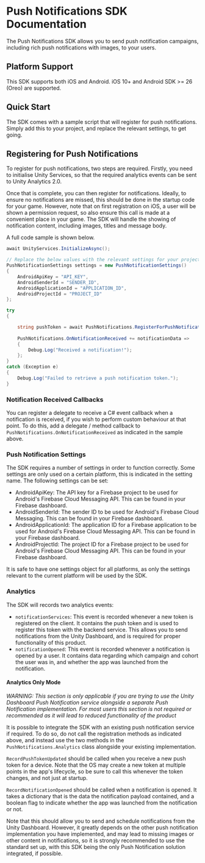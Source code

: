 # Push Notifications SDK Documentation

The Push Notifications SDK allows you to send push notification campaigns, including rich push notifications with images, to your users.

## Platform Support

This SDK supports both iOS and Android. iOS 10+ and Android SDK >= 26 (Oreo) are supported.

## Quick Start

The SDK comes with a sample script that will register for push notifications. Simply add this to your project, and replace the relevant settings, to get going.

## Registering for Push Notifications

To register for push notifications, two steps are required. Firstly, you need to initialise Unity Services, so that the required analytics events can be sent to Unity Analytics 2.0.

Once that is complete, you can then register for notifications. Ideally, to ensure no notifications are missed, this should be done in the startup code for your game. However, note that on first registration on iOS, a user will be shown a permission request, so also ensure this call is made at a convenient place in your game. The SDK will handle the showing of notification content, including images, titles and message body.

A full code sample is shown below.

```cs
await UnityServices.InitializeAsync();   

// Replace the below values with the relevant settings for your project, as discussed in the documentation below.     
PushNotificationSettings settings = new PushNotificationSettings()
{
    AndroidApiKey = "API_KEY",
    AndroidSenderId = "SENDER_ID",
    AndroidApplicationId = "APPLICATION_ID",
    AndroidProjectId = "PROJECT_ID"
};

try
{

    string pushToken = await PushNotifications.RegisterForPushNotificationsAsync(settings);
    
    PushNotifications.OnNotificationReceived += notificationData =>
    {
        Debug.Log("Received a notification!");
    };
}
catch (Exception e)
{
    Debug.Log("Failed to retrieve a push notification token.");
}
```

### Notification Received Callbacks

You can register a delegate to receive a C# event callback when a notification is received, if you wish to perform custom behaviour at that point. To do this, add a delegate / method callback to `PushNotifications.OnNotificationReceived` as indicated in the sample above.

### Push Notification Settings

The SDK requires a number of settings in order to function correctly. Some settings are only used on a certain platform, this is indicated in the setting name. The following settings can be set:

* AndroidApiKey: The API key for a Firebase project to be used for Android's Firebase Cloud Messaging API. This can be found in your Firebase dashboard.
* AndroidSenderId: The sender ID to be used for Android's Firebase Cloud Messaging. This can be found in your Firebase dashboard.
* AndroidApplicationId: The application ID for a Firebase application to be used for Android's Firebase Cloud Messaging API. This can be found in your Firebase dashboard.
* AndroidProjectId: The project ID for a Firebase project to be used for Android's Firebase Cloud Messaging API. This can be found in your Firebase dashboard.

It is safe to have one settings object for all platforms, as only the settings relevant to the current platform will be used by the SDK.

### Analytics

The SDK will records two analytics events:

* `notificationServices`: This event is recorded whenever a new token is registered on the client. It contains the push token and is used to register this token with the backend service. This allows you to send notifications from the Unity Dashboard, and is required for proper functionality of this product.
* `notificationOpened`: This event is recorded whenever a notification is opened by a user. It contains data regarding which campaign and cohort the user was in, and whether the app was launched from the notification.

#### Analytics Only Mode

*WARNING: This section is only applicable if you are trying to use the Unity Dashboard Push Notification service alongside a separate Push Notification implementation. For most users this section is not required or recommended as it will lead to reduced functionality of the product*

It is possible to integrate the SDK with an existing push notification service if required. To do so, do not call the registration methods as indicated above, and instead use the two methods in the `PushNotifications.Analytics` class alongside your existing implementation.

`RecordPushTokenUpdated` should be called when you receive a new push token for a device. Note that the OS may create a new token at multiple points in the app's lifecycle, so be sure to call this whenever the token changes, and not just at startup.

`RecordNotificationOpened` should be called when a notification is opened. It takes a dictionary that is the data the notification payload contained, and a boolean flag to indicate whether the app was launched from the notification or not.

Note that this should allow you to send and schedule notifications from the Unity Dashboard. However, it greatly depends on the other push notification implementation you have implemented, and may lead to missing images or other content in notifications, so it is strongly recommended to use the standard set up, with this SDK being the only Push Notification solution integrated, if possible.
